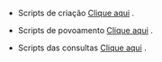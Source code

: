 * Scripts de criação [Clique aqui](t01/tarefa01-create.sql) .  

* Scripts de povoamento [Clique aqui](t01/tarefa01-inserts.sql) .  

* Scripts das consultas [Clique aqui](t01/tarefa01-consultas.sql) .
